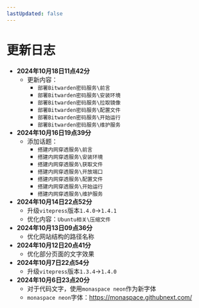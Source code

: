 ```yaml
---
lastUpdated: false
---
```


# 更新日志

- **2024年10月18日11点42分**
    - 更新内容：
        - ```部署Bitwarden密码服务\前言```
        - ```部署Bitwarden密码服务\安装环境```
        - ```部署Bitwarden密码服务\拉取镜像```
        - ```部署Bitwarden密码服务\配置文件```
        - ```部署Bitwarden密码服务\开始运行```
        - ```部署Bitwarden密码服务\维护服务```
- **2024年10月16日19点39分**
    - 添加话题：
        - ```搭建内网穿透服务\前言```
        - ```搭建内网穿透服务\安装环境```
        - ```搭建内网穿透服务\获取文件```
        - ```搭建内网穿透服务\开放端口```
        - ```搭建内网穿透服务\配置文件```
        - ```搭建内网穿透服务\开始运行```
        - ```搭建内网穿透服务\维护服务```
- **2024年10月14日22点52分**
    - 升级```vitepress```版本```1.4.0```->```1.4.1```
    - 优化内容：```Ubuntu相关\压缩文件```
- **2024年10月13日09点36分**
    - 优化网站结构的路径名称
- **2024年10月12日20点41分**
    - 优化部分页面的文字效果
- **2024年10月7日22点54分**
    - 升级```vitepress```版本```1.3.4```->```1.4.0```
- **2024年10月6日23点20分**
    - 对于代码文字，使用```monaspace neon```作为新字体
    - ```monaspace neon```字体：<https://monaspace.githubnext.com/>